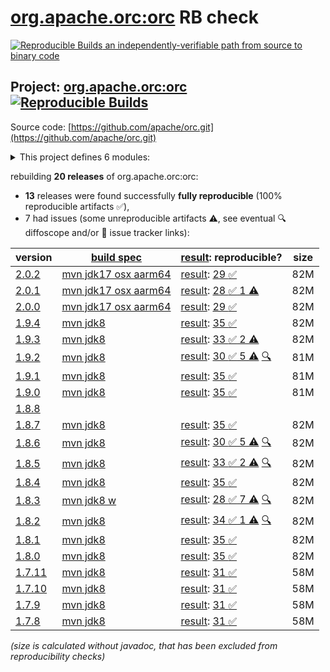 [org.apache.orc:orc](https://central.sonatype.com/artifact/org.apache.orc/orc/versions) RB check
=======

[![Reproducible Builds](https://reproducible-builds.org/images/logos/rb.svg) an independently-verifiable path from source to binary code](https://reproducible-builds.org/)

## Project: [org.apache.orc:orc](https://central.sonatype.com/artifact/org.apache.orc/orc/versions) [![Reproducible Builds](https://img.shields.io/endpoint?url=https://raw.githubusercontent.com/jvm-repo-rebuild/reproducible-central/master/content/org/apache/orc/badge.json)](https://github.com/jvm-repo-rebuild/reproducible-central/blob/master/content/org/apache/orc/README.md)

Source code: [https://github.com/apache/orc.git](https://github.com/apache/orc.git)

<details><summary>This project defines 6 modules:</summary>

* [org.apache.orc:orc](https://central.sonatype.com/artifact/org.apache.orc/orc/overview)
* [org.apache.orc:orc-core](https://central.sonatype.com/artifact/org.apache.orc/orc-core/overview)
* [org.apache.orc:orc-examples](https://central.sonatype.com/artifact/org.apache.orc/orc-examples/overview)
* [org.apache.orc:orc-mapreduce](https://central.sonatype.com/artifact/org.apache.orc/orc-mapreduce/overview)
* [org.apache.orc:orc-shims](https://central.sonatype.com/artifact/org.apache.orc/orc-shims/overview)
* [org.apache.orc:orc-tools](https://central.sonatype.com/artifact/org.apache.orc/orc-tools/overview)
</details>

rebuilding **20 releases** of org.apache.orc:orc:
- **13** releases were found successfully **fully reproducible** (100% reproducible artifacts :white_check_mark:),
- 7 had issues (some unreproducible artifacts :warning:, see eventual :mag: diffoscope and/or :memo: issue tracker links):

| version | [build spec](/BUILDSPEC.md) | [result](https://reproducible-builds.org/docs/jvm/): reproducible? | size |
| -- | --------- | ------ | -- |
| [2.0.2](https://central.sonatype.com/artifact/org.apache.orc/orc/2.0.2/pom) | [mvn jdk17 osx aarm64](orc-2.0.2.buildspec) | [result](orc-2.0.2.buildinfo): [29 :white_check_mark: ](orc-2.0.2.buildcompare) | 82M |
| [2.0.1](https://central.sonatype.com/artifact/org.apache.orc/orc/2.0.1/pom) | [mvn jdk17 osx aarm64](orc-2.0.1.buildspec) | [result](orc-2.0.1.buildinfo): [28 :white_check_mark:  1 :warning:](orc-2.0.1.buildcompare) | 82M |
| [2.0.0](https://central.sonatype.com/artifact/org.apache.orc/orc/2.0.0/pom) | [mvn jdk17 osx aarm64](orc-2.0.0.buildspec) | [result](orc-2.0.0.buildinfo): [29 :white_check_mark: ](orc-2.0.0.buildcompare) | 82M |
| [1.9.4](https://central.sonatype.com/artifact/org.apache.orc/orc/1.9.4/pom) | [mvn jdk8](orc-1.9.4.buildspec) | [result](orc-1.9.4.buildinfo): [35 :white_check_mark: ](orc-1.9.4.buildcompare) | 82M |
| [1.9.3](https://central.sonatype.com/artifact/org.apache.orc/orc/1.9.3/pom) | [mvn jdk8](orc-1.9.3.buildspec) | [result](orc-1.9.3.buildinfo): [33 :white_check_mark:  2 :warning:](orc-1.9.3.buildcompare) | 82M |
| [1.9.2](https://central.sonatype.com/artifact/org.apache.orc/orc/1.9.2/pom) | [mvn jdk8](orc-1.9.2.buildspec) | [result](orc-1.9.2.buildinfo): [30 :white_check_mark:  5 :warning:](orc-1.9.2.buildcompare) [:mag:](orc-1.9.2.diffoscope) | 81M |
| [1.9.1](https://central.sonatype.com/artifact/org.apache.orc/orc/1.9.1/pom) | [mvn jdk8](orc-1.9.1.buildspec) | [result](orc-1.9.1.buildinfo): [35 :white_check_mark: ](orc-1.9.1.buildcompare) | 81M |
| [1.9.0](https://central.sonatype.com/artifact/org.apache.orc/orc/1.9.0/pom) | [mvn jdk8](orc-1.9.0.buildspec) | [result](orc-1.9.0.buildinfo): [35 :white_check_mark: ](orc-1.9.0.buildcompare) | 81M |
| [1.8.8](https://central.sonatype.com/artifact/org.apache.orc/orc/1.8.8/pom) | | | |
| [1.8.7](https://central.sonatype.com/artifact/org.apache.orc/orc/1.8.7/pom) | [mvn jdk8](orc-1.8.7.buildspec) | [result](orc-1.8.7.buildinfo): [35 :white_check_mark: ](orc-1.8.7.buildcompare) | 82M |
| [1.8.6](https://central.sonatype.com/artifact/org.apache.orc/orc/1.8.6/pom) | [mvn jdk8](orc-1.8.6.buildspec) | [result](orc-1.8.6.buildinfo): [30 :white_check_mark:  5 :warning:](orc-1.8.6.buildcompare) [:mag:](orc-1.8.6.diffoscope) | 82M |
| [1.8.5](https://central.sonatype.com/artifact/org.apache.orc/orc/1.8.5/pom) | [mvn jdk8](orc-1.8.5.buildspec) | [result](orc-1.8.5.buildinfo): [33 :white_check_mark:  2 :warning:](orc-1.8.5.buildcompare) [:mag:](orc-1.8.5.diffoscope) | 82M |
| [1.8.4](https://central.sonatype.com/artifact/org.apache.orc/orc/1.8.4/pom) | [mvn jdk8](orc-1.8.4.buildspec) | [result](orc-1.8.4.buildinfo): [35 :white_check_mark: ](orc-1.8.4.buildcompare) | 82M |
| [1.8.3](https://central.sonatype.com/artifact/org.apache.orc/orc/1.8.3/pom) | [mvn jdk8 w](orc-1.8.3.buildspec) | [result](orc-1.8.3.buildinfo): [28 :white_check_mark:  7 :warning:](orc-1.8.3.buildcompare) [:mag:](orc-1.8.3.diffoscope) | 82M |
| [1.8.2](https://central.sonatype.com/artifact/org.apache.orc/orc/1.8.2/pom) | [mvn jdk8](orc-1.8.2.buildspec) | [result](orc-1.8.2.buildinfo): [34 :white_check_mark:  1 :warning:](orc-1.8.2.buildcompare) [:mag:](orc-1.8.2.diffoscope) | 82M |
| [1.8.1](https://central.sonatype.com/artifact/org.apache.orc/orc/1.8.1/pom) | [mvn jdk8](orc-1.8.1.buildspec) | [result](orc-1.8.1.buildinfo): [35 :white_check_mark: ](orc-1.8.1.buildcompare) | 82M |
| [1.8.0](https://central.sonatype.com/artifact/org.apache.orc/orc/1.8.0/pom) | [mvn jdk8](orc-1.8.0.buildspec) | [result](orc-1.8.0.buildinfo): [35 :white_check_mark: ](orc-1.8.0.buildcompare) | 82M |
| [1.7.11](https://central.sonatype.com/artifact/org.apache.orc/orc/1.7.11/pom) | [mvn jdk8](orc-1.7.11.buildspec) | [result](orc-1.7.11.buildinfo): [31 :white_check_mark: ](orc-1.7.11.buildcompare) | 58M |
| [1.7.10](https://central.sonatype.com/artifact/org.apache.orc/orc/1.7.10/pom) | [mvn jdk8](orc-1.7.10.buildspec) | [result](orc-1.7.10.buildinfo): [31 :white_check_mark: ](orc-1.7.10.buildcompare) | 58M |
| [1.7.9](https://central.sonatype.com/artifact/org.apache.orc/orc/1.7.9/pom) | [mvn jdk8](orc-1.7.9.buildspec) | [result](orc-1.7.9.buildinfo): [31 :white_check_mark: ](orc-1.7.9.buildcompare) | 58M |
| [1.7.8](https://central.sonatype.com/artifact/org.apache.orc/orc/1.7.8/pom) | [mvn jdk8](orc-1.7.8.buildspec) | [result](orc-1.7.8.buildinfo): [31 :white_check_mark: ](orc-1.7.8.buildcompare) | 58M |

<i>(size is calculated without javadoc, that has been excluded from reproducibility checks)</i>
